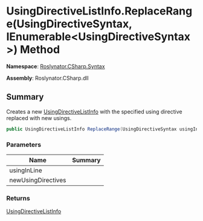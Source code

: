 # UsingDirectiveListInfo\.ReplaceRange\(UsingDirectiveSyntax, IEnumerable\<UsingDirectiveSyntax>\) Method

**Namespace**: [Roslynator.CSharp.Syntax](../../README.md)

**Assembly**: Roslynator\.CSharp\.dll

## Summary

Creates a new [UsingDirectiveListInfo](../README.md) with the specified using directive replaced with new usings\.

```csharp
public UsingDirectiveListInfo ReplaceRange(UsingDirectiveSyntax usingInLine, IEnumerable<UsingDirectiveSyntax> newUsingDirectives)
```

### Parameters

| Name | Summary |
| ---- | ------- |
| usingInLine | |
| newUsingDirectives | |

### Returns

[UsingDirectiveListInfo](../README.md)

